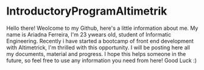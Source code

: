 # IntroductoryProgramAltimetrik
Hello there! Weolcome to my Github, here's a little information about me. My name is Ariadna Ferreira, I'm 23 ywears old, student of Informatic Engineering.
Recently i have started a bootcamp of front end development with Altimetrick, I'm thrilled with this opportunity. I will be posting here all my documents, material and progress. I hope this helps someone in the future, so feel free to use any information you need from here! 
Good Luck :)

